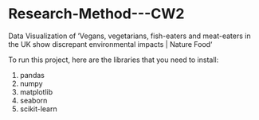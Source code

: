 # Research-Method---CW2
Data Visualization of ’Vegans, vegetarians, fish-eaters and meat-eaters in the UK show discrepant environmental impacts | Nature Food‘

To run this project, here are the libraries that you need to install:
1) pandas
2) numpy
3) matplotlib
4) seaborn
5) scikit-learn


